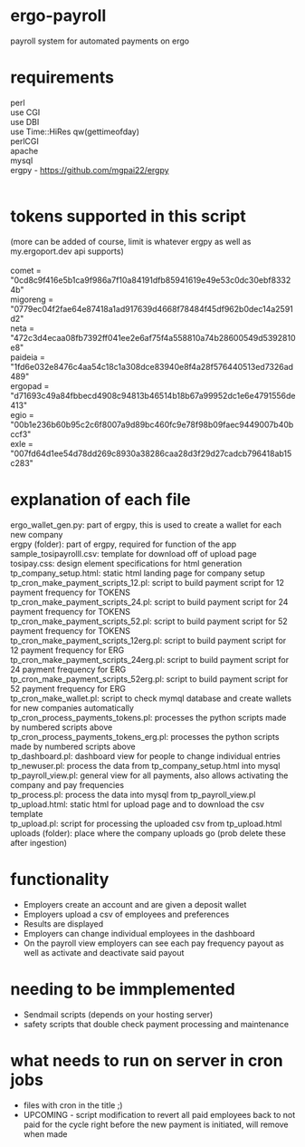 # ergo-payroll
payroll system for automated payments on ergo

# requirements<br>
perl<br>
  use CGI<br>
  use DBI<br>
  use Time::HiRes qw(gettimeofday)<br>
perlCGI<br>
apache<br>
mysql<br>
ergpy - https://github.com/mgpai22/ergpy<br>
<br>
# tokens supported in this script<br>
(more can be added of course, limit is whatever ergpy as well as my.ergoport.dev api supports)<br>
<br>
comet = "0cd8c9f416e5b1ca9f986a7f10a84191dfb85941619e49e53c0dc30ebf83324b"<br>
migoreng = "0779ec04f2fae64e87418a1ad917639d4668f78484f45df962b0dec14a2591d2"<br>
neta = "472c3d4ecaa08fb7392ff041ee2e6af75f4a558810a74b28600549d5392810e8"<br>
paideia = "1fd6e032e8476c4aa54c18c1a308dce83940e8f4a28f576440513ed7326ad489"<br>
ergopad = "d71693c49a84fbbecd4908c94813b46514b18b67a99952dc1e6e4791556de413"<br>
egio = "00b1e236b60b95c2c6f8007a9d89bc460fc9e78f98b09faec9449007b40bccf3"<br>
exle = "007fd64d1ee54d78dd269c8930a38286caa28d3f29d27cadcb796418ab15c283"<br>

# explanation of each file<br>
ergo_wallet_gen.py: part of ergpy, this is used to create a wallet for each new company<br>
ergpy (folder): part of ergpy, required for function of the app<br>
sample_tosipayrolll.csv: template for download off of upload page<br>
tosipay.css: design element specifications for html generation<br>
tp_company_setup.html: static html landing page for company setup<br>
tp_cron_make_payment_scripts_12.pl: script to build payment script for 12 payment frequency for TOKENS<br>
tp_cron_make_payment_scripts_24.pl: script to build payment script for 24 payment frequency for TOKENS<br>
tp_cron_make_payment_scripts_52.pl: script to build payment script for 52 payment frequency for TOKENS<br>
tp_cron_make_payment_scripts_12erg.pl: script to build payment script for 12 payment frequency for ERG<br>
tp_cron_make_payment_scripts_24erg.pl: script to build payment script for 24 payment frequency for ERG<br>
tp_cron_make_payment_scripts_52erg.pl: script to build payment script for 52 payment frequency for ERG<br>
tp_cron_make_wallet.pl: script to check mymql database and create wallets for new companies automatically<br>
tp_cron_process_payments_tokens.pl: processes the python scripts made by numbered scripts above<br>
tp_cron_process_payments_tokens_erg.pl: processes the python scripts made by numbered scripts above<br>
tp_dashboard.pl: dashboard view for people to change individual entries<br>
tp_newuser.pl: process the data from tp_company_setup.html into mysql<br>
tp_payroll_view.pl: general view for all payments, also allows activating the company and pay frequencies<br>
tp_process.pl: process the data into mysql from tp_payroll_view.pl<br>
tp_upload.html: static html for upload page and to download the csv template<br>
tp_upload.pl: script for processing the uploaded csv from tp_upload.html<br>
uploads (folder): place where the company uploads go (prob delete these after ingestion)<br>

# functionality<br>
- Employers create an account and are given a deposit wallet<br>
- Employers upload a csv of employees and preferences<br>
- Results are displayed<br>
- Employers can change individual employees in the dashboard<br>
- On the payroll view employers can see each pay frequency payout as well as activate and deactivate said payout<br>

# needing to be immplemented<br>
- Sendmail scripts (depends on your hosting server)<br>
- safety scripts that double check payment processing and maintenance<br>

# what needs to run on server in cron jobs<br>
- files with cron in the title ;)<br>
- UPCOMING - script modification to revert all paid employees back to not paid for the cycle right before the new payment is initiated, will remove when made<br>


